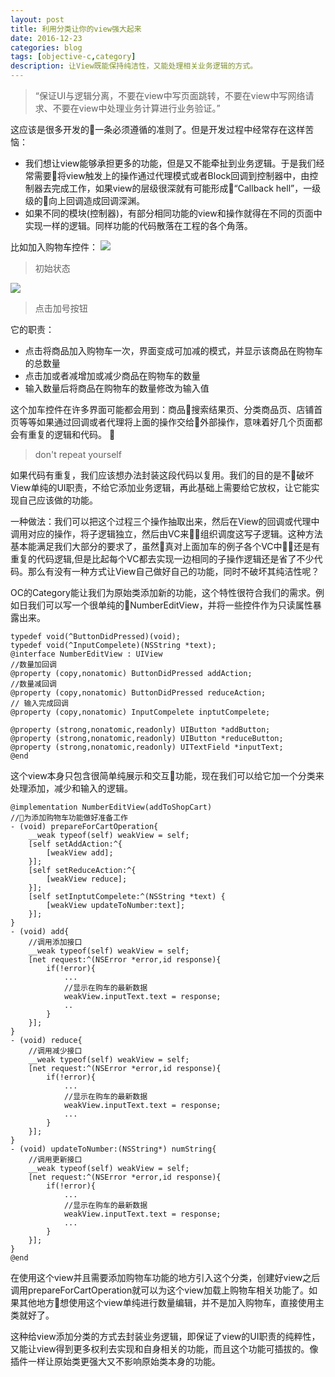 ```yaml
---
layout: post
title: 利用分类让你的view强大起来
date: 2016-12-23
categories: blog
tags: [objective-c,category]
description: 让View既能保持纯洁性，又能处理相关业务逻辑的方式。
---
```


> “保证UI与逻辑分离，不要在view中写页面跳转，不要在view中写网络请求、不要在view中处理业务计算进行业务验证。”

这应该是很多开发的一条必须遵循的准则了。但是开发过程中经常存在这样苦恼：
- 我们想让view能够承担更多的功能，但是又不能牵扯到业务逻辑。于是我们经常需要将view触发上的操作通过代理模式或者Block回调到控制器中，由控制器去完成工作，如果view的层级很深就有可能形成“Callback hell”，一级级的向上回调造成回调深渊。
- 如果不同的模块(控制器)，有部分相同功能的view和操作就得在不同的页面中实现一样的逻辑。同样功能的代码散落在工程的各个角落。

比如加入购物车控件：
![](https://ws2.sinaimg.cn/large/006tNc79gy1fni819kn18j30ga05m41x.jpg)
> 初始状态

![](https://ws4.sinaimg.cn/large/006tNc79gy1fni81bw11bj30gg05owi2.jpg)
> 点击加号按钮

它的职责：

- 点击将商品加入购物车一次，界面变成可加减的模式，并显示该商品在购物车的总数量
- 点击加或者减增加或减少商品在购物车的数量
- 输入数量后将商品在购物车的数量修改为输入值

这个加车控件在许多界面可能都会用到：商品搜索结果页、分类商品页、店铺首页等等如果通过回调或者代理将上面的操作交给外部操作，意味着好几个页面都会有重复的逻辑和代码。

> don't repeat yourself

如果代码有重复，我们应该想办法封装这段代码以复用。我们的目的是不破坏View单纯的UI职责，不给它添加业务逻辑，再此基础上需要给它放权，让它能实现自己应该做的功能。

一种做法：我们可以把这个过程三个操作抽取出来，然后在View的回调或代理中调用对应的操作，将子逻辑独立，然后由VC来组织调度这写子逻辑。这种方法基本能满足我们大部分的要求了，虽然真对上面加车的例子各个VC中还是有重复的代码逻辑,但是比起每个VC都去实现一边相同的子操作逻辑还是省了不少代码。那么有没有一种方式让View自己做好自己的功能，同时不破坏其纯洁性呢？

OC的Category能让我们为原始类添加新的功能，这个特性很符合我们的需求。例如日我们可以写一个很单纯的NumberEditView，并将一些控件作为只读属性暴露出来。
```objc
typedef void(^ButtonDidPressed)(void);
typedef void(^InputCompelete)(NSString *text);
@interface NumberEditView : UIView
//数量加回调
@property (copy,nonatomic) ButtonDidPressed addAction;
//数量减回调
@property (copy,nonatomic) ButtonDidPressed reduceAction;
// 输入完成回调
@property (copy,nonatomic) InputCompelete inptutCompelete;

@property (strong,nonatomic,readonly) UIButton *addButton;
@property (strong,nonatomic,readonly) UIButton *reduceButton;
@property (strong,nonatomic,readonly) UITextField *inputText;
@end
```
这个view本身只包含很简单纯展示和交互功能，现在我们可以给它加一个分类来处理添加，减少和输入的逻辑。

```objc
@implementation NumberEditView(addToShopCart)
//为添加购物车功能做好准备工作
- (void) prepareForCartOperation{
    __weak typeof(self) weakView = self;
    [self setAddAction:^{
        [weakView add];
    }];
    [self setReduceAction:^{
        [weakView reduce];
    }];
    [self setInptutCompelete:^(NSString *text) {
        [weakView updateToNumber:text];
    }];
}
- (void) add{
    //调用添加接口
    __weak typeof(self) weakView = self;
    [net request:^(NSError *error,id response){
        if(!error){
            ...
            //显示在购车的最新数据
            weakView.inputText.text = response;
            ..
        }
    }];
}
- (void) reduce{
    //调用减少接口
    __weak typeof(self) weakView = self;
    [net request:^(NSError *error,id response){
        if(!error){
            ...
            //显示在购车的最新数据
            weakView.inputText.text = response;
            ...
        }
    }];
}
- (void) updateToNumber:(NSString*) numString{
    //调用更新接口
    __weak typeof(self) weakView = self;
    [net request:^(NSError *error,id response){
        if(!error){
            ...
            //显示在购车的最新数据
            weakView.inputText.text = response;
            ...
        }
    }];
}
@end
```
在使用这个view并且需要添加购物车功能的地方引入这个分类，创建好view之后调用prepareForCartOperation就可以为这个view加载上购物车相关功能了。如果其他地方想使用这个view单纯进行数量编辑，并不是加入购物车，直接使用主类就好了。

这种给view添加分类的方式去封装业务逻辑，即保证了view的UI职责的纯粹性，又能让view得到更多权利去实现和自身相关的功能，而且这个功能可插拔的。像插件一样让原始类更强大又不影响原始类本身的功能。


